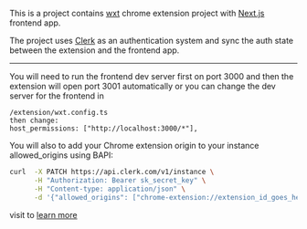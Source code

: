 This is a project contains [wxt](https://wxt.dev/) chrome extension project with [Next.js](https://nextjs.org/) frontend app.

The project uses [Clerk](https://clerk.com/) as an authentication system and sync the auth state between the extension and the frontend app.

---

You will need to run the frontend dev server first on port 3000
and then the extension will open port 3001 automatically or you can change the dev server for the frontend in

```
/extension/wxt.config.ts
then change:
host_permissions: ["http://localhost:3000/*"],
```

You will also to add your Chrome extension origin to your instance allowed_origins using BAPI:

```sh
curl  -X PATCH https://api.clerk.com/v1/instance \
      -H "Authorization: Bearer sk_secret_key" \
      -H "Content-type: application/json" \
      -d '{"allowed_origins": ["chrome-extension://extension_id_goes_here"]}'
```

visit to [learn more](https://clerk.com/docs/pr/1004/deployments/deploy-chrome-extension#add-the-extensions-id-to-your-instances-allowed-origins)
